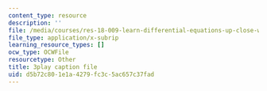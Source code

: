 ```yaml
---
content_type: resource
description: ''
file: /media/courses/res-18-009-learn-differential-equations-up-close-with-gilbert-strang-and-cleve-moler-fall-2015/d5b72c801e1a4279fc3c5ac657c37fad_ttCKLZ2fWWE.srt
file_type: application/x-subrip
learning_resource_types: []
ocw_type: OCWFile
resourcetype: Other
title: 3play caption file
uid: d5b72c80-1e1a-4279-fc3c-5ac657c37fad
---
```

